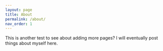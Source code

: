 ```yaml
---
layout: page
title: About
permalink: /about/
nav_order: 1
---
```


This is another test to see about adding more pages? I will eventually post things about myself here.